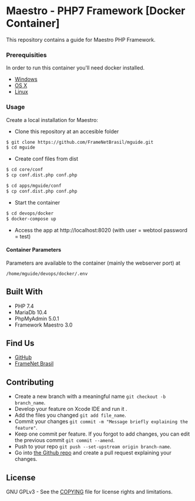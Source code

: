 # Maestro - PHP7 Framework [Docker Container]

This repository contains a guide for Maestro PHP Framework.

### Prerequisities


In order to run this container you'll need docker installed.

* [Windows](https://docs.docker.com/windows/started)
* [OS X](https://docs.docker.com/mac/started/)
* [Linux](https://docs.docker.com/linux/started/)

### Usage

Create a local installation for Maestro:

* Clone this repository at an accesible folder

```sh
$ git clone https://github.com/FrameNetBrasil/mguide.git
$ cd mguide
```

* Create conf files from dist

```sh
$ cd core/conf
$ cp conf.dist.php conf.php
```

```sh
$ cd apps/mguide/conf
$ cp conf.dist.php conf.php
```

* Start the container

```sh
$ cd devops/docker
$ docker-compose up
```
 
* Access the app at http://localhost:8020 (with user = webtool password = test)

#### Container Parameters

Parameters are available to the container (mainly the webserver port) at

```shell
/home/mguide/devops/docker/.env
```

## Built With

* PHP 7.4
* MariaDb 10.4
* PhpMyAdmin 5.0.1
* Framework Maestro 3.0

## Find Us

* [GitHub](https://github.com/FrameNetBrasil)
* [FrameNet Brasil](http://www.ufjf.br/framenetbr-eng/)

## Contributing
* Create a new branch with a meaningful name `git checkout -b branch_name`.<br />
* Develop your feature on Xcode IDE  and run it .<br />
* Add the files you changed `git add file_name`.<br />
* Commit your changes `git commit -m "Message briefly explaining the feature"`.<br />
* Keep one commit per feature. If you forgot to add changes, you can edit the previous commit `git commit --amend`.<br />
* Push to your repo `git push --set-upstream origin branch-name`.<br />
* Go into [the Github repo](https://github.com/FrameNetBrasil/webtool.git) and create a pull request explaining your changes.<br />

## License

GNU GPLv3 - See the [COPYING](COPYING) file for license rights and limitations.
